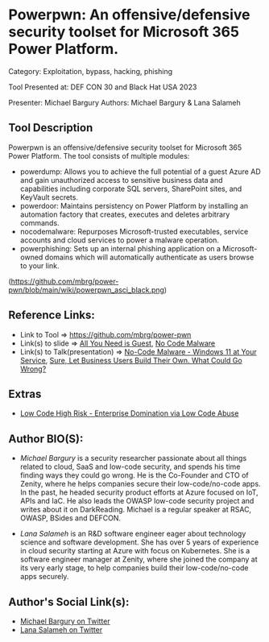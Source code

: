 # Powerpwn: An offensive/defensive security toolset for Microsoft 365 Power Platform.
Category: Exploitation, bypass, hacking, phishing

Tool Presented at: DEF CON 30 and Black Hat USA 2023

Presenter: Michael Bargury
Authors: Michael Bargury & Lana Salameh

## Tool Description
Powerpwn is an offensive/defensive security toolset for Microsoft 365 Power Platform.
The tool consists of multiple modules:
- powerdump: Allows you to achieve the full potential of a guest Azure AD and gain unauthorized access to sensitive business data and capabilities including corporate SQL servers, SharePoint sites, and KeyVault secrets.
- powerdoor: Maintains persistency on Power Platform by installing an automation factory that creates, executes and deletes arbitrary commands.
- nocodemalware: Repurposes Microsoft-trusted executables, service accounts and cloud services to power a malware operation.
- powerphishing: Sets up an internal phishing application on a Microsoft-owned domains which will automatically authenticate as users browse to your link.

(https://github.com/mbrg/power-pwn/blob/main/wiki/powerpwn_asci_black.png)

## Reference Links:
- Link to Tool => https://github.com/mbrg/power-pwn
- Link(s) to slide => [All You Need is Guest](https://www.mbgsec.com/assets/pdfs/2023-08-10_BHUSA-2023_All_You_Need_is_Guest.pdf), [No Code Malware](https://www.mbgsec.com/assets/pdfs/2022-08-13_DEFCON30_No_Code_Malware.pdf)
- Link(s) to Talk(presentation) => [No-Code Malware - Windows 11 at Your Service](https://www.youtube.com/watch?v=e8PEIOa6W9M), [Sure, Let Business Users Build Their Own. What Could Go Wrong?](https://www.youtube.com/watch?v=nHDUVzrpZEk&t=23971s)

## Extras
- [Low Code High Risk - Enterprise Domination via Low Code Abuse](https://www.youtube.com/watch?v=D3A62Rzozq4)

## Author BIO(S):
- *Michael Bargury* is a security researcher passionate about all things related to cloud, SaaS and low-code security, and spends his time finding ways they could go wrong. He is the Co-Founder and CTO of Zenity, where he helps companies secure their low-code/no-code apps. In the past, he headed security product efforts at Azure focused on IoT, APIs and IaC. He also leads the OWASP low-code security project and writes about it on DarkReading. Michael is a regular speaker at RSAC, OWASP, BSides and DEFCON.

- *Lana Salameh* is an R&D software engineer eager about technology science and software development. She has over 5 years of experience in cloud security starting at Azure with focus on Kubernetes.
She is a software engineer manager at Zenity, where she joined the company at its very early stage, to help companies build their low-code/no-code apps securely.

## Author's Social Link(s):
- [Michael Bargury on Twitter](https://twitter.com/mbrg0)
- [Lana Salameh on Twitter](https://twitter.com/lana__salameh)